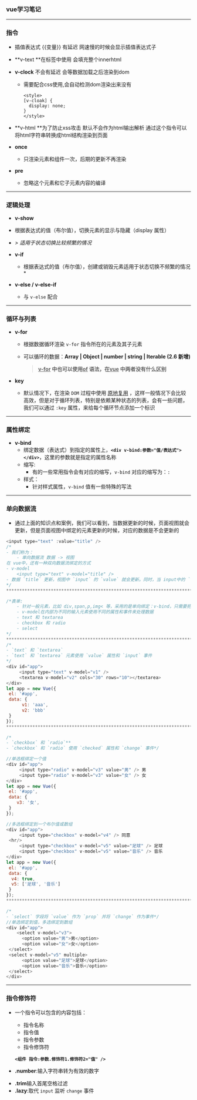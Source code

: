 ### vue学习笔记

******************************************

### 指令

-  插值表达式 {{变量}} 有延迟 网速慢的时候会显示插值表达式子

- **v-text **在标签中使用 会填充整个innerhtml

- **v-clock**  不会有延迟 会等数据加载之后渲染到dom

  - 需要配合css使用,会自动检测dom渲染出来没有

    ```vue
    <style>
    [v-cloak] {
      display: none;
    }
    </style>
    ```

- **v-html **为了防止xss攻击 默认不会作为html输出解析 通过这个指令可以将html字符串转换成html结构渲染到页面

- **once**
  - 只渲染元素和组件一次，后期的更新不再渲染
- **pre**
  - 忽略这个元素和它子元素内容的编译

****

###  逻辑处理

-  **v-show**
  - 根据表达式的值（布尔值），切换元素的显示与隐藏（display 属性）
  - *> 适用于状态切换比较频繁的情况*

- **v-if**
  - 根据表达式的值（布尔值），创建或销毁元素适用于状态切换不频繁的情况*

- **v-else / v-else-if**
  - 与 `v-else` 配合

****

### 循环与列表

- **v-for**

  - 根据数据循环渲染 `v-for` 指令所在的元素及其子元素

  - 可以循环的数据：**Array | Object | number | string | Iterable (2.6 新增)**

    > **<u>v-for</u> 中也可以使用<u>of</u> 语法，在<u>vue</u> 中两者没有什么区别**

- **key**
  - 默认情况下，在渲染 `DOM` 过程中使用 <u>原地复用</u> ，这样一般情况下会比较高效，但是对于循环列表，特别是依赖某种状态的列表，会有一些问题，我们可以通过 `:key` 属性，来给每个循环节点添加一个标识

****

### 属性绑定

- **v-bind**
  - 绑定数据（表达式）到指定的属性上，**`<div v-bind:参数="值/表达式"></div>`**，这里的参数就是指定的属性名称
  - 缩写:
    - 有的一些常用指令会有对应的缩写，`v-bind` 对应的缩写为：`:`
  - 样式：
    - 针对样式属性，`v-bind` 值有一些特殊的写法

****

###  单向数据流

- 通过上面的知识点和案例，我们可以看到，当数据更新的时候，页面视图就会更新，但是页面视图中绑定的元素更新的时候，对应的数据是不会更新的

```js
<input type="text" :value="title" />
/*
- 我们称为：
	- 单向数据流 数据 -> 视图
在 vue中，还有一种双向数据流绑定的方式
- v-model
	<input type="text" v-model="title" />
- 数据 `title` 更新，视图中 `input` 的 `value` 就会更新。同时，当 input中的 `value` 更新的时候，数据 `title` 也会更新，这就是我们说的 数据双向绑定 [与 React 中的受控组件类似]
*/
***********************************************************************************************************

/*表单:
    - 针对一般元素，比如 div,span,p,img< 等，采用的是单向绑定：v-bind，只需要把数据绑定到视图中就可以，但是对于表单这种交互性比较强的元素或组件，我们一般可能需求双向绑定，即：用户对视图元素的操作同时更新数据
    - v-model在内部为不同的输入元素使用不同的属性和事件来处理数据
    - text 和 textarea
    - checkbox 和 radio
    - select
*/
***********************************************************************************************************
/*
- `text` 和 `textarea`
- `text` 和 `textarea` 元素使用 `value` 属性和 `input` 事件
*/
<div id="app">
     <input type="text" v-model="v1" />
     <textarea v-model="v2" cols="30" rows="10"></textarea>
</div>
let app = new Vue({
 el: '#app',
 data: {
      v1: 'aaa',
      v2: 'bbb'
 }
});
***********************************************************************************************************

/*
- `checkbox` 和 `radio`**
- `checkbox` 和 `radio` 使用 `checked` 属性和 `change` 事件*/

//单选框绑定一个值
<div id="app">
     <input type="radio" v-model="v3" value="男" /> 男
     <input type="radio" v-model="v3" value="女" /> 女
</div>
let app = new Vue({
 el: '#app',
 data: {
  	v3: '女',
 }
});

//多选框绑定到一个布尔值或数组
<div id="app">
	 <input type="checkbox" v-model="v4" /> 同意
 <hr/>
     <input type="checkbox" v-model="v5" value="足球" /> 足球
     <input type="checkbox" v-model="v5" value="音乐" /> 音乐
</div>
let app = new Vue({
 el: '#app',
 data: {
  v4: true,
  v5: ['足球', '音乐']
 }
});
***********************************************************************************************************

/*
- `select` 字段将 `value` 作为 `prop` 并将 `change` 作为事件*/
//单选绑定到值，多选绑定到数组
<div id="app">
 	<select v-model="v3">
      <option value="男">男</option>
      <option value="女">女</option>
 </select>
 <select v-model="v5" multiple>
      <option value="足球">足球</option>
      <option value="音乐">音乐</option>
 </select>
</div>
```

***********

### 指令修饰符

- 一个指令可以包含的内容包括：
  - 指令名称
  - 指令值
  - 指令参数
  - 指令修饰符

  **`<组件 指令:参数.修饰符1.修饰符2="值" />`**

* **.number**:输入字符串转为有效的数字

- **.trim**输入首尾空格过滤
- **.lazy**:取代 `input` 监听 `change` 事件
